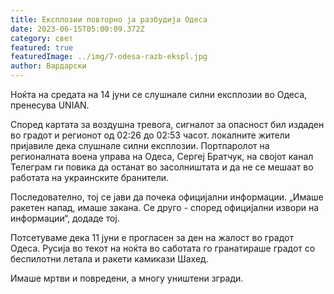 ```yaml
---
title: Експлозии повторно ја разбудија Одеса
date: 2023-06-15T05:00:09.372Z
category: свет
featured: true
featuredImage: ../img/7-odesa-razb-ekspl.jpg
author: Вардарски
---
```

Ноќта на средата на 14 јуни се слушнале силни експлозии во Одеса, пренесува UNIAN.

Според картата за воздушна тревога, сигналот за опасност бил издаден во градот и регионот од 02:26 до 02:53 часот. локалните жители пријавиле дека слушнале силни експлозии. Портпаролот на регионалната воена управа на Одеса, Сергеј Братчук, на својот канал Телеграм ги повика да останат во засолништата и да не се мешаат во работата на украинските бранители.

Последователно, тој се јави да почека официјални информации. „Имаше ракетен напад, имаше закана. Се друго - според официјални извори на информации“, додаде тој.

Потсетуваме дека 11 јуни е прогласен за ден на жалост во градот Одеса. Русија во текот на ноќта во саботата го гранатираше градот со беспилотни летала и ракети камикази Шахед.

Имаше мртви и повредени, а многу уништени згради.